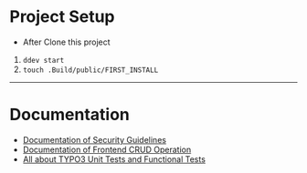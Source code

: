 # Project Setup
* After Clone this project

1. `ddev start`
2. `touch .Build/public/FIRST_INSTALL`

---
# Documentation

* [Documentation of Security Guidelines](Documentation/SecurityGuidelines/Guidelines.md)
* [Documentation of Frontend CRUD Operation](Documentation/FrontendCRUDOprations/CRUD.md)
* [All about TYPO3 Unit Tests and Functional Tests](Documentation/PHPUnitTest/PHPUnitTest.md)
